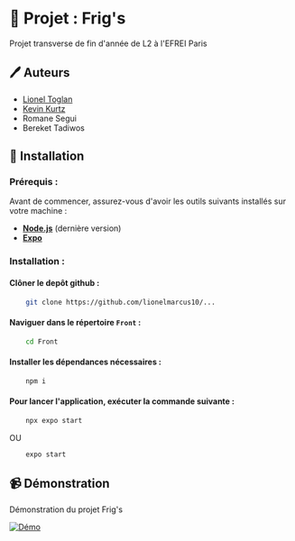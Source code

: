 
# 🍴 Projet : Frig's

Projet transverse de fin d'année de L2 à l'EFREI Paris 


## 🖊️ Auteurs 

- [Lionel Toglan](https://github.com/lionelmarcus10)
- [Kevin Kurtz](https://github.com/ktzkvin)
- Romane Segui
- Bereket Tadiwos


## 💾 Installation 

### Prérequis :
Avant de commencer, assurez-vous d'avoir les outils suivants installés sur votre machine :

- [__Node.js__](https://nodejs.org/en]) (dernière version)
- [__Expo__](https://docs.expo.dev/get-started/installation/)


### Installation :
#### Clôner le depôt github :
```bash
    git clone https://github.com/lionelmarcus10/...
```

#### Naviguer dans le répertoire `Front` :
```bash
    cd Front
```

#### Installer les dépendances nécessaires :
```bash
    npm i
```

#### Pour lancer l'application, exécuter la commande suivante :
```bash
    npx expo start 
```
OU
```bash
    expo start
```


    
## 📹 Démonstration 

Démonstration du projet Frig's

[![Démo](https://tenor.com/view/github-cat-kitty-waiting-loading-gif-25774588)](https://www.youtube.com/watch?v=kJQP7kiw5Fk&ab_channel=LuisFonsiVEVO)
